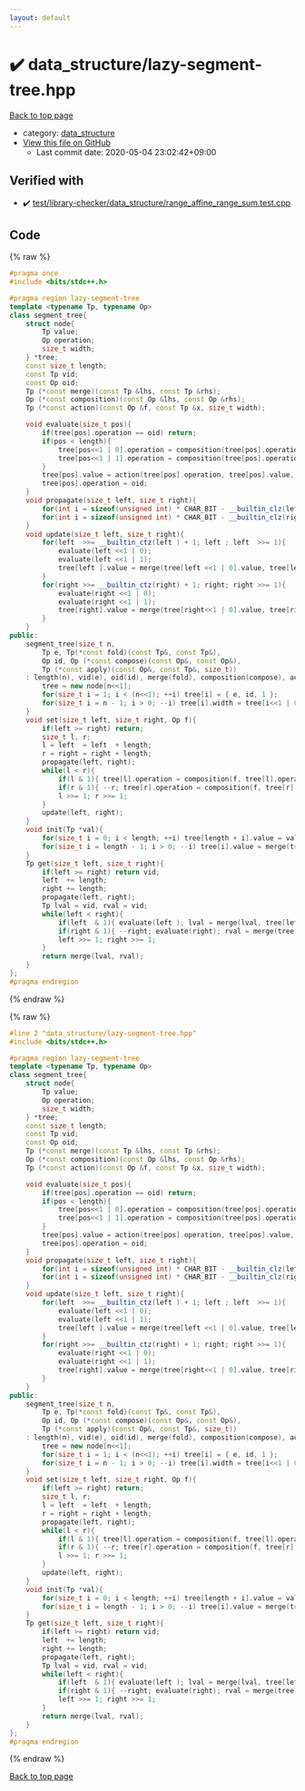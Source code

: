 ```yaml
---
layout: default
---
```


<!-- mathjax config similar to math.stackexchange -->
<script type="text/javascript" async
  src="https://cdnjs.cloudflare.com/ajax/libs/mathjax/2.7.5/MathJax.js?config=TeX-MML-AM_CHTML">
</script>
<script type="text/x-mathjax-config">
  MathJax.Hub.Config({
    TeX: { equationNumbers: { autoNumber: "AMS" }},
    tex2jax: {
      inlineMath: [ ['$','$'] ],
      processEscapes: true
    },
    "HTML-CSS": { matchFontHeight: false },
    displayAlign: "left",
    displayIndent: "2em"
  });
</script>

<script type="text/javascript" src="https://cdnjs.cloudflare.com/ajax/libs/jquery/3.4.1/jquery.min.js"></script>
<script src="https://cdn.jsdelivr.net/npm/jquery-balloon-js@1.1.2/jquery.balloon.min.js" integrity="sha256-ZEYs9VrgAeNuPvs15E39OsyOJaIkXEEt10fzxJ20+2I=" crossorigin="anonymous"></script>
<script type="text/javascript" src="../../assets/js/copy-button.js"></script>
<link rel="stylesheet" href="../../assets/css/copy-button.css" />


# :heavy_check_mark: data_structure/lazy-segment-tree.hpp

<a href="../../index.html">Back to top page</a>

* category: <a href="../../index.html#c8f6850ec2ec3fb32f203c1f4e3c2fd2">data_structure</a>
* <a href="{{ site.github.repository_url }}/blob/master/data_structure/lazy-segment-tree.hpp">View this file on GitHub</a>
    - Last commit date: 2020-05-04 23:02:42+09:00




## Verified with

* :heavy_check_mark: <a href="../../verify/test/library-checker/data_structure/range_affine_range_sum.test.cpp.html">test/library-checker/data_structure/range_affine_range_sum.test.cpp</a>


## Code

<a id="unbundled"></a>
{% raw %}
```cpp
#pragma once
#include <bits/stdc++.h>

#pragma region lazy-segment-tree
template <typename Tp, typename Op>
class segment_tree{
    struct node{
        Tp value;
        Op operation;
        size_t width;
    } *tree;
    const size_t length;
    const Tp vid;
    const Op oid;
    Tp (*const merge)(const Tp &lhs, const Tp &rhs);
    Op (*const composition)(const Op &lhs, const Op &rhs);
    Tp (*const action)(const Op &f, const Tp &x, size_t width);

    void evaluate(size_t pos){
        if(tree[pos].operation == oid) return;
        if(pos < length){
            tree[pos<<1 | 0].operation = composition(tree[pos].operation, tree[pos<<1 | 0].operation);
            tree[pos<<1 | 1].operation = composition(tree[pos].operation, tree[pos<<1 | 1].operation);
        }
        tree[pos].value = action(tree[pos].operation, tree[pos].value, tree[pos].width);
        tree[pos].operation = oid;
    }
    void propagate(size_t left, size_t right){
        for(int i = sizeof(unsigned int) * CHAR_BIT - __builtin_clz(left ) - 1; i > 0; --i) evaluate(left  >> i);
        for(int i = sizeof(unsigned int) * CHAR_BIT - __builtin_clz(right) - 1; i > 0; --i) evaluate(right >> i);
    }
    void update(size_t left, size_t right){
        for(left  >>= __builtin_ctz(left ) + 1; left ; left  >>= 1){
            evaluate(left <<1 | 0);
            evaluate(left <<1 | 1);
            tree[left ].value = merge(tree[left <<1 | 0].value, tree[left <<1 | 1].value);
        }
        for(right >>= __builtin_ctz(right) + 1; right; right >>= 1){
            evaluate(right <<1 | 0);
            evaluate(right <<1 | 1);
            tree[right].value = merge(tree[right<<1 | 0].value, tree[right<<1 | 1].value);
        }
    }
public:
    segment_tree(size_t n,
        Tp e, Tp(*const fold)(const Tp&, const Tp&),
        Op id, Op (*const compose)(const Op&, const Op&),
        Tp (*const apply)(const Op&, const Tp&, size_t))
    : length(n), vid(e), oid(id), merge(fold), composition(compose), action(apply){
        tree = new node[n<<1];
        for(size_t i = 1; i < (n<<1); ++i) tree[i] = { e, id, 1 };
        for(size_t i = n - 1; i > 0; --i) tree[i].width = tree[i<<1 | 0].width + tree[i<<1 | 1].width;
    }
    void set(size_t left, size_t right, Op f){
        if(left >= right) return;
        size_t l, r;
        l = left  = left  + length;
        r = right = right + length;
        propagate(left, right);
        while(l < r){
            if(l & 1){ tree[l].operation = composition(f, tree[l].operation); ++l; }
            if(r & 1){ --r; tree[r].operation = composition(f, tree[r].operation); }
            l >>= 1; r >>= 1;
        }
        update(left, right);
    }
    void init(Tp *val){
        for(size_t i = 0; i < length; ++i) tree[length + i].value = val[i];
        for(size_t i = length - 1; i > 0; --i) tree[i].value = merge(tree[i<<1 | 0].value, tree[i<<1 | 1].value);
    }
    Tp get(size_t left, size_t right){
        if(left >= right) return vid;
        left  += length;
        right += length;
        propagate(left, right);
        Tp lval = vid, rval = vid;
        while(left < right){
            if(left  & 1){ evaluate(left ); lval = merge(lval, tree[left ].value); ++left ; }
            if(right & 1){ --right; evaluate(right); rval = merge(tree[right].value, rval); }
            left >>= 1; right >>= 1;
        }
        return merge(lval, rval);
    }
};
#pragma endregion

```
{% endraw %}

<a id="bundled"></a>
{% raw %}
```cpp
#line 2 "data_structure/lazy-segment-tree.hpp"
#include <bits/stdc++.h>

#pragma region lazy-segment-tree
template <typename Tp, typename Op>
class segment_tree{
    struct node{
        Tp value;
        Op operation;
        size_t width;
    } *tree;
    const size_t length;
    const Tp vid;
    const Op oid;
    Tp (*const merge)(const Tp &lhs, const Tp &rhs);
    Op (*const composition)(const Op &lhs, const Op &rhs);
    Tp (*const action)(const Op &f, const Tp &x, size_t width);

    void evaluate(size_t pos){
        if(tree[pos].operation == oid) return;
        if(pos < length){
            tree[pos<<1 | 0].operation = composition(tree[pos].operation, tree[pos<<1 | 0].operation);
            tree[pos<<1 | 1].operation = composition(tree[pos].operation, tree[pos<<1 | 1].operation);
        }
        tree[pos].value = action(tree[pos].operation, tree[pos].value, tree[pos].width);
        tree[pos].operation = oid;
    }
    void propagate(size_t left, size_t right){
        for(int i = sizeof(unsigned int) * CHAR_BIT - __builtin_clz(left ) - 1; i > 0; --i) evaluate(left  >> i);
        for(int i = sizeof(unsigned int) * CHAR_BIT - __builtin_clz(right) - 1; i > 0; --i) evaluate(right >> i);
    }
    void update(size_t left, size_t right){
        for(left  >>= __builtin_ctz(left ) + 1; left ; left  >>= 1){
            evaluate(left <<1 | 0);
            evaluate(left <<1 | 1);
            tree[left ].value = merge(tree[left <<1 | 0].value, tree[left <<1 | 1].value);
        }
        for(right >>= __builtin_ctz(right) + 1; right; right >>= 1){
            evaluate(right <<1 | 0);
            evaluate(right <<1 | 1);
            tree[right].value = merge(tree[right<<1 | 0].value, tree[right<<1 | 1].value);
        }
    }
public:
    segment_tree(size_t n,
        Tp e, Tp(*const fold)(const Tp&, const Tp&),
        Op id, Op (*const compose)(const Op&, const Op&),
        Tp (*const apply)(const Op&, const Tp&, size_t))
    : length(n), vid(e), oid(id), merge(fold), composition(compose), action(apply){
        tree = new node[n<<1];
        for(size_t i = 1; i < (n<<1); ++i) tree[i] = { e, id, 1 };
        for(size_t i = n - 1; i > 0; --i) tree[i].width = tree[i<<1 | 0].width + tree[i<<1 | 1].width;
    }
    void set(size_t left, size_t right, Op f){
        if(left >= right) return;
        size_t l, r;
        l = left  = left  + length;
        r = right = right + length;
        propagate(left, right);
        while(l < r){
            if(l & 1){ tree[l].operation = composition(f, tree[l].operation); ++l; }
            if(r & 1){ --r; tree[r].operation = composition(f, tree[r].operation); }
            l >>= 1; r >>= 1;
        }
        update(left, right);
    }
    void init(Tp *val){
        for(size_t i = 0; i < length; ++i) tree[length + i].value = val[i];
        for(size_t i = length - 1; i > 0; --i) tree[i].value = merge(tree[i<<1 | 0].value, tree[i<<1 | 1].value);
    }
    Tp get(size_t left, size_t right){
        if(left >= right) return vid;
        left  += length;
        right += length;
        propagate(left, right);
        Tp lval = vid, rval = vid;
        while(left < right){
            if(left  & 1){ evaluate(left ); lval = merge(lval, tree[left ].value); ++left ; }
            if(right & 1){ --right; evaluate(right); rval = merge(tree[right].value, rval); }
            left >>= 1; right >>= 1;
        }
        return merge(lval, rval);
    }
};
#pragma endregion

```
{% endraw %}

<a href="../../index.html">Back to top page</a>

